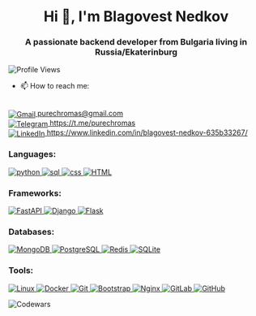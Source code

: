 <h1 align="center">Hi 👋, I'm Blagovest Nedkov</h1>
<h3 align="center">A passionate backend developer from Bulgaria living in Russia/Ekaterinburg</h3>

![Profile Views](https://komarev.com/ghpvc/?username=purechromas&color=green)

- 📫 How to reach me:
<br>
<a href="mailto:purechromas@gmail.com" style="vertical-align:middle;">
  <img src="https://i.ibb.co/S7mYH5t/gmail.png" alt="Gmail" border="0" style="vertical-align:middle;">
  purechromas@gmail.com
</a>
<br>
<a href="https://t.me/purechromas" style="vertical-align:middle;">
  <img src="https://i.ibb.co/r2PpLjH/telegram.png" alt="Telegram" border="0" style="vertical-align:middle;">
  https://t.me/purechromas
</a>
<br>
<a href="https://www.linkedin.com/in/blagovest-nedkov-635b33267/" style="vertical-align:middle;">
  <img src="https://i.ibb.co/T0tBh1Z/linkedin.png" alt="LinkedIn" border="0" style="vertical-align:middle;">
  https://www.linkedin.com/in/blagovest-nedkov-635b33267/
</a>

<h3 align="left">Languages:</h3>
<p align="left"></p>
<a href="https://www.python.org/" target="_blank" rel="noreferrer">
  <img src="https://i.ibb.co/02xRrh2/python.png" alt="python" border="0" />
</a>
<a href="https://www.w3schools.com/sql/" target="_blank" rel="noreferrer">
  <img src="https://i.ibb.co/n868w30/sql.png" alt="sql" border="0" />
</a>
<a href="https://www.w3schools.com/css/" target="_blank" rel="noreferrer">
  <img src="https://i.ibb.co/2j1M7qk/css.png" alt="css" border="0" />
</a>
<a href="https://www.w3schools.com/html/" target="_blank" rel="noreferrer">
  <img src="https://i.ibb.co/JvxhmDG/html.png" alt="HTML" border="0" />
</a>

<h3 align="left">Frameworks:</h3>
<a href="https://fastapi.tiangolo.com/" target="_blank" rel="noreferrer">
  <img src="https://i.ibb.co/197SFJF/fastapi.png" alt="FastAPI" border="0" />
</a>
<a href="https://www.djangoproject.com/" target="_blank" rel="noreferrer">
  <img src="https://i.ibb.co/6BKjqkV/django.png" alt="Django" border="0" />
</a>
<a href="https://flask.palletsprojects.com/en/3.0.x/" target="_blank" rel="noreferrer">
  <img src="https://i.ibb.co/q02dxsR/pngwing-com.png" alt="Flask" border="0" />
</a>

<h3 align="left">Databases:</h3>
<a href="https://www.mongodb.com/" target="_blank" rel="noreferrer">
  <img src="https://i.ibb.co/Tqf7Hkt/mongodb.png" alt="MongoDB" border="0" />
</a>
<a href="https://www.postgresql.org/" target="_blank" rel="noreferrer">
  <img src="https://i.ibb.co/680btV1/postgresql.png" alt="PostgreSQL" border="0" />
</a>
<a href="https://redis.io/" target="_blank" rel="noreferrer">
  <img src="https://i.ibb.co/1ZhKMvL/redis.png" alt="Redis" border="0" />
</a>
<a href="https://www.sqlite.org/index.html" target="_blank" rel="noreferrer">
  <img src="https://i.ibb.co/9qs0Rrd/sqlite.png" alt="SQLite" border="0" />
</a>

<h3 align="left">Tools:</h3>
<a href="https://www.linux.org/" target="_blank" rel="noreferrer">
  <img src="https://i.ibb.co/DQqDbxX/linux.png" alt="Linux" border="0" />
</a>
<a href="https://www.docker.com/" target="_blank" rel="noreferrer">
  <img src="https://i.ibb.co/Wg6gnfp/docker.png" alt="Docker" border="0" />
</a>
<a href="https://git-scm.com/" target="_blank" rel="noreferrer">
  <img src="https://i.ibb.co/VCSCs5f/git.png" alt="Git" border="0" />
</a>
<a href="https://getbootstrap.com/" target="_blank" rel="noreferrer">
  <img src="https://i.ibb.co/pfHh28H/bootstrap.png" alt="Bootstrap" border="0" />
</a>
<a href="https://www.nginx.com/" target="_blank" rel="noreferrer">
  <img src="https://i.ibb.co/Ln3K8Gh/nginx.png" alt="Nginx" border="0" />
</a>
<a href="https://about.gitlab.com/" target="_blank" rel="noreferrer">
  <img src="https://i.ibb.co/02xfK0r/gitlab.png" alt="GitLab" border="0" />
</a>
<a href="https://github.com/" target="_blank" rel="noreferrer">
  <img src="https://i.ibb.co/ZKYXQ4H/github.png" alt="GitHub" border="0" />
</a>


![Codewars](https://github.r2v.ch/codewars?user=purechromas&theme=gradient)
